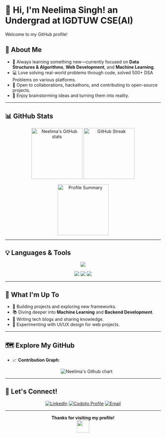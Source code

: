 # 👋 Hi, I'm Neelima Singh! an Undergrad at IGDTUW CSE(AI)

Welcome to my GitHub profile!  
## 🎯 About Me

- 🌱 Always learning something new—currently focused on **Data Structures & Algorithms**, **Web Development**, and **Machine Learning**.
- 💻 Love solving real-world problems through code, solved 500+ DSA Problems on various platforms.
- 🤝 Open to collaborations, hackathons, and contributing to open-source projects.
- 🧩 Enjoy brainstorming ideas and turning them into reality.
---

## 📊 GitHub Stats

<p align="center">
  <img src="https://github-readme-stats.vercel.app/api?username=neelima-singh07&show_icons=true&theme=tokyonight&hide_title=true" alt="Neelima's GitHub stats" height="165">
  <img src="https://github-readme-streak-stats.herokuapp.com/?user=neelima-singh07&theme=tokyonight" alt="GitHub Streak" height="165">
</p>
<p align="center">
  <img src="https://github-profile-summary-cards.vercel.app/api/cards/profile-details?username=neelima-singh07&theme=tokyonight" alt="Profile Summary" height="165">
</p>

---

## 💡 Languages & Tools

<p align="center">
  <img src="https://skillicons.dev/icons?i=python,cpp,js,html,css,react,nodejs,mysql,git,github,Figma" />
</p>
<p align="center">
  <img src="https://img.shields.io/badge/Editor-VS%20Code-blue?logo=visualstudiocode&logoColor=white"/>
  <img src="https://img.shields.io/badge/OS-Windows-blue?logo=windows&logoColor=white"/>
  <img src="https://img.shields.io/badge/Terminal-Bash-black?logo=gnubash&logoColor=white"/>
</p>

---

## 🚀 What I'm Up To

- 🔭 Building projects and exploring new frameworks.
- 📚 Diving deeper into **Machine Learning** and **Backend Development**.
- 📝 Writing tech blogs and sharing knowledge.
- 🎨 Experimenting with UI/UX design for web projects.

---

## 🗺️ Explore My GitHub


- 📈 **Contribution Graph**:

  <p align="center">
    <img src="https://ghchart.rshah.org/neelima-singh07" alt="Neelima's Github chart" />
  </p>

---

## 🤝 Let's Connect!

<p align="center">
  <a href="https://www.linkedin.com/in/neelima-singh-481294318/"><img src="https://img.shields.io/badge/LinkedIn-blue?logo=linkedin&logoColor=white" alt="LinkedIn"></a>
  <a href="https://codolio.com/profile/Neelima"><img src="https://img.shields.io/badge/Codolio-Profile-orange?logo=codeforces&logoColor=white" alt="Codolio Profile"></a>
  <a href="mailto:singhneelima826@gmail.com"><img src="https://img.shields.io/badge/Email-D14836?logo=gmail&logoColor=white" alt="Email"></a>
</p>

---

<p align="center">
  <b>Thanks for visiting my profile!</b> <br/>
  <img src="https://media.giphy.com/media/hvRJCLFzcasrR4ia7z/giphy.gif" width="40"/>
</p>


